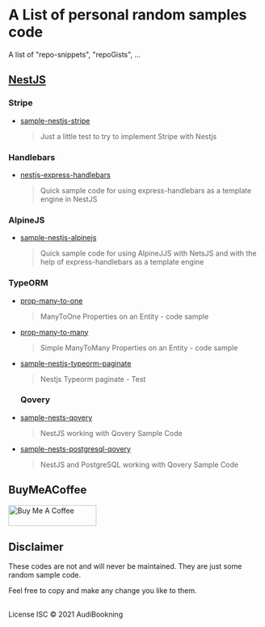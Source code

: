 # A List of personal random samples code

A list of "repo-snippets", "repoGists", ...

## [NestJS](https://nestjs.com/)

### Stripe

- [sample-nestjs-stripe](https://github.com/audiBookning/sample-nestjs-stripe)

  > Just a little test to try to implement Stripe with Nestjs

### Handlebars

- [nestjs-express-handlebars](https://github.com/audiBookning/nestjs-express-handlebars)

  > Quick sample code for using express-handlebars as a template engine in NestJS

### AlpineJS

- [sample-nestjs-alpinejs](https://github.com/audiBookning/sample-nestjs-alpinejs)

  > Quick sample code for using AlpineJJS with NetsJS and with the help of express-handlebars as a template engine

### TypeORM

- [prop-many-to-one](https://github.com/audiBookning/prop-many-to-one)

  > ManyToOne Properties on an Entity - code sample

- [prop-many-to-many](https://github.com/audiBookning/prop-many-to-many)

  > Simple ManyToMany Properties on an Entity - code sample

- [sample-nestjs-typeorm-paginate](https://github.com/audiBookning/sample-nestjs-typeorm-paginate)

  > Nestjs Typeorm paginate - Test

  ### Qovery

- [sample-nests-qovery](https://github.com/audiBookning/sample-nests-qovery)

  > NestJS working with Qovery Sample Code

- [sample-nests-postgresql-qovery](https://github.com/audiBookning/sample-nests-postgresql-qovery)

  > NestJS and PostgreSQL working with Qovery Sample Code

## BuyMeACoffee

<a href="https://www.buymeacoffee.com/audiobookning" target="_blank"><img src="https://cdn.buymeacoffee.com/buttons/default-orange.png" alt="Buy Me A Coffee" height="41" width="174"></a>

## Disclaimer

These codes are not and will never be maintained. They are just some random sample code.

Feel free to copy and make any change you like to them.

##

License
ISC © 2021 AudiBookning
